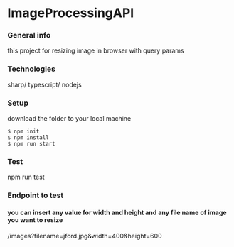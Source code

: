 # ImageProcessingAPI

### General info
this project for resizing image in browser with query params

### Technologies
sharp/ typescript/ nodejs

### Setup
download the folder to your local machine
```
$ npm init
$ npm install
$ npm run start
```

### Test
npm run test

### Endpoint to test
#### you can insert any value for width and height and any file name of image you want to resize
/images?filename=jford.jpg&width=400&height=600



